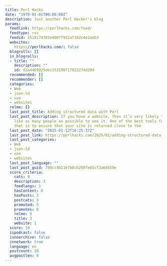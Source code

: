 ```yaml
---
title: Perl Hacks
date: "1970-01-01T00:00:00Z"
description: Just another Perl Hacker's blog
params:
  feedlink: https://perlhacks.com/feed/
  feedtype: rss
  feedid: 1519174703e4007f932af182c4e2aeb3
  websites:
    https://perlhacks.com/: false
  blogrolls: []
  in_blogrolls:
  - title: ""
    description: ""
    id: d2a4469925ebc153190f1702227dd29d
  recommended: []
  recommender: []
  categories:
  - Web
  - json-ld
  - seo
  - websites
  relme: {}
  last_post_title: Adding structured data with Perl
  last_post_description: If you have a website, then it’s very likely that you would
    like as many people as possible to see it. One of the best tools for achieving
    that is to ensure that your site is returned close to the
  last_post_date: "2025-01-12T16:25:37Z"
  last_post_link: https://perlhacks.com/2025/01/adding-structured-data-with-perl/
  last_post_categories:
  - Web
  - json-ld
  - seo
  - websites
  last_post_language: ""
  last_post_guid: 798cc4b1167b8cb259fe65cf3a64559e
  score_criteria:
    cats: 0
    description: 3
    feedlangs: 1
    hasContent: 0
    hasPosts: 3
    postcats: 3
    promoted: 5
    promotes: 0
    relme: 0
    title: 3
    website: 1
  score: 19
  ispodcast: false
  isnoarchive: false
  innetwork: true
  language: en
  postcount: 10
  avgpostlen: 0
---
```

